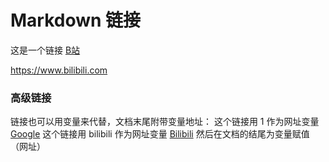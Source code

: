 # Markdown 链接

这是一个链接 [B站](https://www.bilibili.com)

https://www.bilibili.com

### 高级链接

链接也可以用变量来代替，文档末尾附带变量地址：
这个链接用 1 作为网址变量 [Google][1]
这个链接用 bilibili 作为网址变量 [Bilibili][bilibili]
然后在文档的结尾为变量赋值（网址）

[1]: http://www.google.com/
[bilibili]: http://www.bilibili.com/

